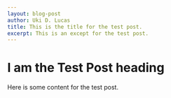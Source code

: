 ```yaml
---
layout: blog-post
author: Uki D. Lucas
title: This is the title for the test post.
excerpt: This is an except for the test post.
---
```



# I am the Test Post heading

Here is some content for the test post.